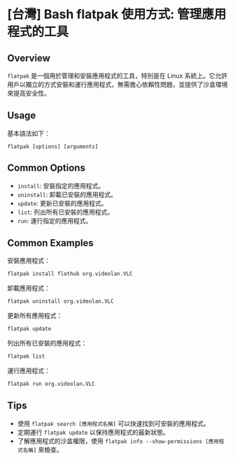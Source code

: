 # [台灣] Bash flatpak 使用方式: 管理應用程式的工具

## Overview
`flatpak` 是一個用於管理和安裝應用程式的工具，特別是在 Linux 系統上。它允許用戶以獨立的方式安裝和運行應用程式，無需擔心依賴性問題，並提供了沙盒環境來提高安全性。

## Usage
基本語法如下：
```
flatpak [options] [arguments]
```

## Common Options
- `install`: 安裝指定的應用程式。
- `uninstall`: 卸載已安裝的應用程式。
- `update`: 更新已安裝的應用程式。
- `list`: 列出所有已安裝的應用程式。
- `run`: 運行指定的應用程式。

## Common Examples
安裝應用程式：
```bash
flatpak install flathub org.videolan.VLC
```

卸載應用程式：
```bash
flatpak uninstall org.videolan.VLC
```

更新所有應用程式：
```bash
flatpak update
```

列出所有已安裝的應用程式：
```bash
flatpak list
```

運行應用程式：
```bash
flatpak run org.videolan.VLC
```

## Tips
- 使用 `flatpak search [應用程式名稱]` 可以快速找到可安裝的應用程式。
- 定期運行 `flatpak update` 以保持應用程式的最新狀態。
- 了解應用程式的沙盒權限，使用 `flatpak info --show-permissions [應用程式名稱]` 來檢查。